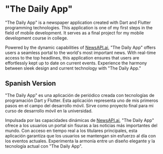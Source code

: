 # "The Daily App"
"The Daily App" is a newspaper application created with Dart and Flutter programming technologies. This application is one of my first steps in the field of mobile development. It serves as a final project for my mobile development course in college.

Powered by the dynamic capabilities of [NewsAPI.ai](https://newsapi.ai/), "The Daily App" offers users a seamless portal to the world's most important news. With real-time access to the top headlines, this application ensures that users are effortlessly kept up to date on current events. Experience the harmony between sleek design and current technology with "The Daily App."

## Spanish Version
"The Daily App" es una aplicación de periódico creada con tecnologías de programación Dart y Flutter. Esta aplicación representa uno de mis primeros pasos en el campo del desarrollo móvil. Sirve como proyecto final para mi curso de desarrollo móvil en la universidad.

Impulsada por las capacidades dinámicas de [NewsAPI.ai](https://newsapi.ai/), "The Daily App" ofrece a los usuarios un portal sin fisuras a las noticias más importantes del mundo. Con acceso en tiempo real a los titulares principales, esta aplicación garantiza que los usuarios se mantengan sin esfuerzo al día con los eventos actuales. Experimenta la armonía entre un diseño elegante y la tecnología actual con "The Daily App".

